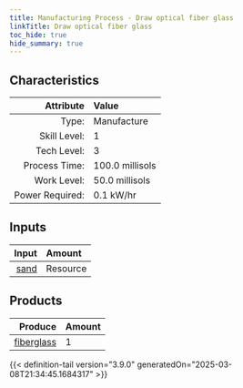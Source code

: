 ```yaml
---
title: Manufacturing Process - Draw optical fiber glass
linkTitle: Draw optical fiber glass
toc_hide: true
hide_summary: true
---
```

<!-- This is generated by the MarsSim HelpGenertor, do not edit. -->


## Characteristics

| Attribute      | Value |
|--------:|:------|
|Type:|Manufacture|
|Skill Level:|1|
|Tech Level:|3|
|Process Time:|100.0 millisols|
|Work Level:|50.0 millisols|
|Power Required:|0.1 kW/hr|

## Inputs

| Input      | Amount |
|--------:|:------|
|[sand](/docs/definitions/resource/sand)|Resource|2.0 kg|

## Products


| Produce      | Amount |
|--------:|:------|
|[fiberglass](/docs/definitions/part/fiberglass)|1|



{{< definition-tail version="3.9.0" generatedOn="2025-03-08T21:34:45.1684317" >}}



